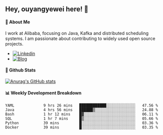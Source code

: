 ## Hey, ouyangyewei here! :wave:

#### :rocket: About Me
I work at Alibaba, focusing on Java, Kafka and distributed scheduling systems. I am passionate about contributing to widely used open source projects.

- [![Linkedin](https://img.shields.io/badge/LinkedIn-ouyangyewei-blue)](https://www.linkedin.com/in/ouyangyewei/)
- [![Blog](https://img.shields.io/badge/Blog-yeweiouyang-orange)](https://blog.csdn.net/yeweiouyang)

#### :star2: Github Stats
[![Anurag's GitHub stats](https://github-readme-stats.vercel.app/api?username=ouyangyewei&show_icons=true&cache_seconds=3600&theme=tokyonight)](https://github.com/anuraghazra/github-readme-stats)

#### :bar_chart: Weekly Development Breakdown
<!--START_SECTION:waka-->

```text
YAML             9 hrs 26 mins   ████████████░░░░░░░░░░░░░   47.56 %
Java             4 hrs 56 mins   ██████▒░░░░░░░░░░░░░░░░░░   24.88 %
Bash             1 hr 12 mins    █▓░░░░░░░░░░░░░░░░░░░░░░░   06.11 %
SQL              1 hr 7 mins     █▒░░░░░░░░░░░░░░░░░░░░░░░   05.66 %
Python           39 mins         █░░░░░░░░░░░░░░░░░░░░░░░░   03.36 %
Docker           39 mins         █░░░░░░░░░░░░░░░░░░░░░░░░   03.35 %
```

<!--END_SECTION:waka-->
